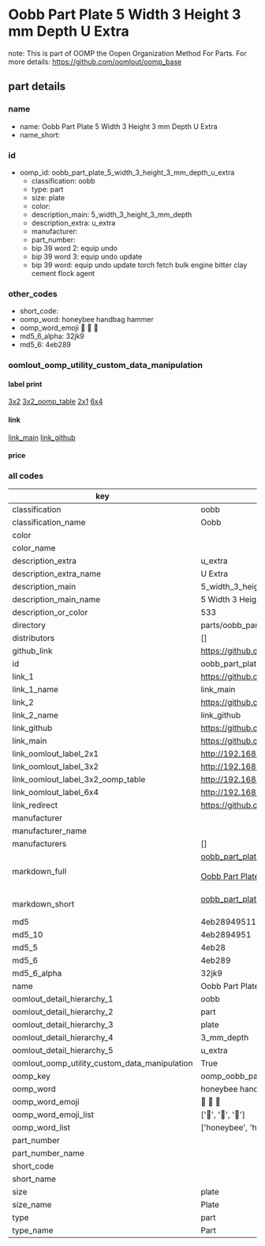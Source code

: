 # Oobb Part Plate 5 Width 3 Height 3 mm Depth U Extra  

note: This is part of OOMP the Oopen Organization Method For Parts. For more details: https://github.com/oomlout/oomp_base

##  part details
  







### name
* name: Oobb Part Plate 5 Width 3 Height 3 mm Depth U Extra
* name_short: 
### id
* oomp_id: oobb_part_plate_5_width_3_height_3_mm_depth_u_extra
  * classification: oobb
  * type: part
  * size: plate
  * color: 
  * description_main: 5_width_3_height_3_mm_depth
  * description_extra: u_extra
  * manufacturer: 
  * part_number: 
  * bip 39 word 2: equip undo
  * bip 39 word 3: equip undo update
  * bip 39 word: equip undo update torch fetch bulk engine bitter clay cement flock agent

### other_codes
* short_code: 
* oomp_word: honeybee handbag hammer
* oomp_word_emoji :honeybee: :handbag: :hammer:
* md5_6_alpha: 32jk9
* md5_6: 4eb289






### oomlout_oomp_utility_custom_data_manipulation
#### label print
[3x2](http://192.168.1.245:1112/?label=oomp%2032jk9)
[3x2_oomp_table](http://192.168.1.108:1112/?label=oomp%2032jk9)
[2x1](http://192.168.1.242:1112/?label=oomp%2032jk9)
[6x4](http://192.168.1.55:1112/?label=oomp%2032jk9)    

#### link

[link_main](https://github.com/oomlout/oomlout_oomp_version_1_messy/tree/main/parts/oobb_part_plate_5_width_3_height_3_mm_depth_u_extra) [link_github](https://github.com/oomlout/oomlout_oomp_version_1_messy/tree/main/parts/oobb_part_plate_5_width_3_height_3_mm_depth_u_extra)                             

#### price







### all codes 
| key | value |  
| --- | --- |  
| classification | oobb |  
| classification_name | Oobb |  
| color |  |  
| color_name |  |  
| description_extra | u_extra |  
| description_extra_name | U Extra |  
| description_main | 5_width_3_height_3_mm_depth |  
| description_main_name | 5 Width 3 Height 3 mm Depth |  
| description_or_color | 533 |  
| directory | parts/oobb_part_plate_5_width_3_height_3_mm_depth_u_extra |  
| distributors | [] |  
| github_link | https://github.com/oomlout/oomlout_oomp_part_src/tree/main/parts/oobb_part_plate_5_width_3_height_3_mm_depth_u_extra |  
| id | oobb_part_plate_5_width_3_height_3_mm_depth_u_extra |  
| link_1 | https://github.com/oomlout/oomlout_oomp_version_1_messy/tree/main/parts/oobb_part_plate_5_width_3_height_3_mm_depth_u_extra |  
| link_1_name | link_main |  
| link_2 | https://github.com/oomlout/oomlout_oomp_version_1_messy/tree/main/parts/oobb_part_plate_5_width_3_height_3_mm_depth_u_extra |  
| link_2_name | link_github |  
| link_github | https://github.com/oomlout/oomlout_oomp_version_1_messy/tree/main/parts/oobb_part_plate_5_width_3_height_3_mm_depth_u_extra |  
| link_main | https://github.com/oomlout/oomlout_oomp_version_1_messy/tree/main/parts/oobb_part_plate_5_width_3_height_3_mm_depth_u_extra |  
| link_oomlout_label_2x1 | http://192.168.1.242:1112/?label=oomp%2032jk9 |  
| link_oomlout_label_3x2 | http://192.168.1.245:1112/?label=oomp%2032jk9 |  
| link_oomlout_label_3x2_oomp_table | http://192.168.1.108:1112/?label=oomp%2032jk9 |  
| link_oomlout_label_6x4 | http://192.168.1.55:1112/?label=oomp%2032jk9 |  
| link_redirect | https://github.com/oomlout/oomlout_oomp_version_1_messy/tree/main/parts/oobb_part_plate_5_width_3_height_3_mm_depth_u_extra |  
| manufacturer |  |  
| manufacturer_name |  |  
| manufacturers | [] |  
| markdown_full | [oobb_part_plate_5_width_3_height_3_mm_depth_u_extra](none)<br>[](none)<br>[Oobb Part Plate 5 Width 3 Height 3 Mm Depth U Extra](none)<br><br> |  
| markdown_short | [oobb_part_plate_5_width_3_height_3_mm_depth_u_extra](none)<br><br> |  
| md5 | 4eb289495116c94c782aae55dd3b3a61 |  
| md5_10 | 4eb2894951 |  
| md5_5 | 4eb28 |  
| md5_6 | 4eb289 |  
| md5_6_alpha | 32jk9 |  
| name | Oobb Part Plate 5 Width 3 Height 3 mm Depth U Extra |  
| oomlout_detail_hierarchy_1 | oobb |  
| oomlout_detail_hierarchy_2 | part |  
| oomlout_detail_hierarchy_3 | plate |  
| oomlout_detail_hierarchy_4 | 3_mm_depth |  
| oomlout_detail_hierarchy_5 | u_extra |  
| oomlout_oomp_utility_custom_data_manipulation | True |  
| oomp_key | oomp_oobb_part_plate_5_width_3_height_3_mm_depth_u_extra |  
| oomp_word | honeybee handbag hammer |  
| oomp_word_emoji | :honeybee: :handbag: :hammer: |  
| oomp_word_emoji_list | [':honeybee:', ':handbag:', ':hammer:'] |  
| oomp_word_list | ['honeybee', 'handbag', 'hammer'] |  
| part_number |  |  
| part_number_name |  |  
| short_code |  |  
| short_name |  |  
| size | plate |  
| size_name | Plate |  
| type | part |  
| type_name | Part |  
